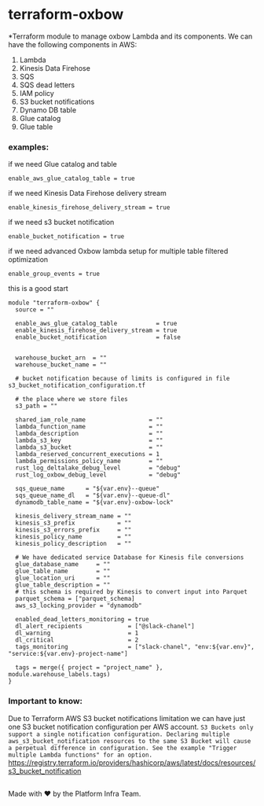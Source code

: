 # terraform-oxbow
*Terraform module to manage oxbow Lambda and its components.
We can have the following components in AWS:
1. Lambda
2. Kinesis Data Firehose
3. SQS 
4. SQS dead letters
5. IAM policy
6. S3 bucket notifications
7. Dynamo DB table
8. Glue catalog
9. Glue table

### examples:
if we need Glue catalog and table
```
enable_aws_glue_catalog_table = true
```
if we need Kinesis Data Firehose delivery stream 
```
enable_kinesis_firehose_delivery_stream = true
```
if we need s3 bucket notification 
```
enable_bucket_notification = true
```
if we need advanced Oxbow lambda setup for multiple table filtered optimization
```
enable_group_events = true
```

this is a good start
```
module "terraform-oxbow" {
  source = ""

  enable_aws_glue_catalog_table           = true
  enable_kinesis_firehose_delivery_stream = true
  enable_bucket_notification              = false


  warehouse_bucket_arn  = ""
  warehouse_bucket_name = ""

  # bucket notification because of limits is configured in file s3_bucket_notification_configuration.tf

  # the place where we store files
  s3_path = ""

  shared_iam_role_name                  = ""
  lambda_function_name                  = ""
  lambda_description                    = ""
  lambda_s3_key                         = ""
  lambda_s3_bucket                      = ""
  lambda_reserved_concurrent_executions = 1
  lambda_permissions_policy_name        = ""
  rust_log_deltalake_debug_level        = "debug"
  rust_log_oxbow_debug_level            = "debug"

  sqs_queue_name      = "${var.env}--queue"
  sqs_queue_name_dl   = "${var.env}--queue-dl"
  dynamodb_table_name = "${var.env}-oxbow-lock"

  kinesis_delivery_stream_name = ""
  kinesis_s3_prefix            = ""
  kinesis_s3_errors_prefix     = ""
  kinesis_policy_name          = ""
  kinesis_policy_description   = ""

  # We have dedicated service Database for Kinesis file conversions
  glue_database_name     = ""
  glue_table_name        = ""
  glue_location_uri      = ""
  glue_table_description = ""
  # this schema is required by Kinesis to convert input into Parquet
  parquet_schema = ["parquet_schema]
  aws_s3_locking_provider = "dynamodb"

  enabled_dead_letters_monitoring = true
  dl_alert_recipients             = ["@slack-chanel"]
  dl_warning                      = 1
  dl_critical                     = 2
  tags_monitoring                 = ["slack-chanel", "env:${var.env}", "service:${var.env}-project-name"]

  tags = merge({ project = "project_name" }, module.warehouse_labels.tags)
}
```



### Important to know:
Due to Terraform AWS S3 bucket notifications limitation we can have just one S3 bucket notification configuration per AWS account.
`
S3 Buckets only support a single notification configuration. Declaring multiple aws_s3_bucket_notification resources to the same S3 Bucket will cause a perpetual difference in configuration. See the example "Trigger multiple Lambda functions" for an option.
`
https://registry.terraform.io/providers/hashicorp/aws/latest/docs/resources/s3_bucket_notification
##
Made with ❤️ by the Platform Infra Team.
